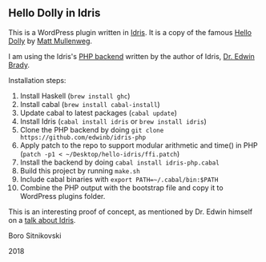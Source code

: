 Hello Dolly in Idris
--------------------
This is a WordPress plugin written in [Idris](https://www.idris-lang.org/). It is a copy of the famous [Hello Dolly](https://wordpress.org/plugins/hello-dolly/) by [Matt Mullenweg](https://en.wikipedia.org/wiki/Matt_Mullenweg).

I am using the Idris's [PHP backend](https://github.com/edwinb/idris-php) written by the author of Idris, [Dr. Edwin Brady](https://edwinb.wordpress.com/).

Installation steps:
1. Install Haskell (`brew install ghc`)
1. Install cabal (`brew install cabal-install`)
1. Update cabal to latest packages (`cabal update`)
1. Install Idris (`cabal install idris` or `brew install idris`)
1. Clone the PHP backend by doing `git clone https://github.com/edwinb/idris-php`
1. Apply patch to the repo to support modular arithmetic and time() in PHP (`patch -p1 < ~/Desktop/hello-idris/ffi.patch`)
1. Install the backend by doing `cabal install idris-php.cabal`
1. Build this project by running `make.sh`
1. Include cabal binaries with `export PATH=~/.cabal/bin:$PATH`
1. Combine the PHP output with the bootstrap file and copy it to WordPress plugins folder.

This is an interesting proof of concept, as mentioned by Dr. Edwin himself on a [talk about Idris](https://www.youtube.com/watch?v=X36ye-1x_HQ#t=1810).

Boro Sitnikovski

2018
